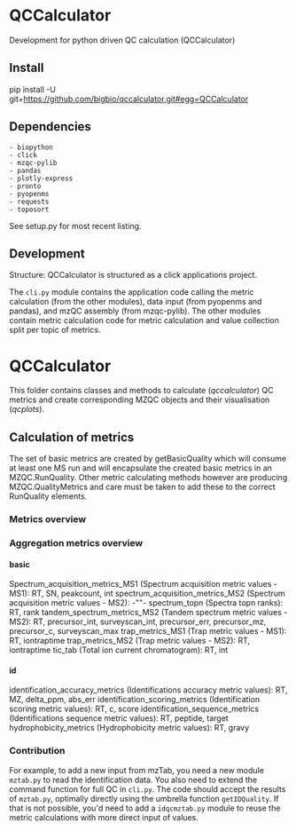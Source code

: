# QCCalculator

Development for python driven QC calculation (QCCalculator)

## Install
pip install -U git+https://github.com/bigbio/qccalculator.git#egg=QCCalculator

## Dependencies
    - biopython
    - click
    - mzqc-pylib
    - pandas
    - plotly-express
    - pronto
    - pyopenms
    - requests
    - toposort

See setup.py for most recent listing.

## Development
Structure:
QCCalculator is structured as a click applications project.

The `cli.py` module contains the application code calling the metric calculation (from the other modules), data input (from pyopenms and pandas), and mzQC assembly (from mzqc-pylib).
The other modules contain metric calculation code for metric calculation and value collection split per topic of metrics.

# QCCalculator
This folder contains classes and methods to calculate (_qccalculator_) QC metrics and create corresponding MZQC objects and their visualisation (_qcplots_).

## Calculation of metrics
The set of basic metrics are created by getBasicQuality which will consume at least one MS run and will encapsulate the created basic metrics in an MZQC.RunQuality. Other metric calculating methods however are producing MZQC.QualityMetrics and care must be taken to add these to the correct RunQuality elements.

### Metrics overview

### Aggregation metrics overview

#### basic
Spectrum_acquisition_metrics_MS1 (Spectrum acquisition metric values - MS1): RT, SN, peakcount, int
spectrum_acquisition_metrics_MS2 (Spectrum acquisition metric values - MS2): -""-
spectrum_topn (Spectra topn ranks): RT, rank
tandem_spectrum_metrics_MS2 (Tandem spectrum metric values - MS2): RT, precursor_int, surveyscan_int, precursor_err, precursor_mz, precursor_c, surveyscan_max
trap_metrics_MS1 (Trap metric values - MS1): RT, iontraptime
trap_metrics_MS2 (Trap metric values - MS2): RT, iontraptime
tic_tab (Total ion current chromatogram): RT, int
#### id
identification_accuracy_metrics (Identifications accuracy metric values): RT, MZ, delta_ppm, abs_err
identification_scoring_metrics (Identification scoring metric values): RT, c, score
identification_sequence_metrics (Identifications sequence metric values): RT, peptide, target
hydrophobicity_metrics (Hydrophobicity metric values): RT, gravy


### Contribution
For example, to add a new input from mzTab, you need a new module `mztab.py` to read the identification data. You also need to extend the command function for full QC in `cli.py`. The code should accept the results of `mztab.py`, optimally directly using the umbrella function `getIDQuality`. If that is not possible, you'd need to add a `idqcmztab.py` module to reuse the metric calculations with more direct input of values.
